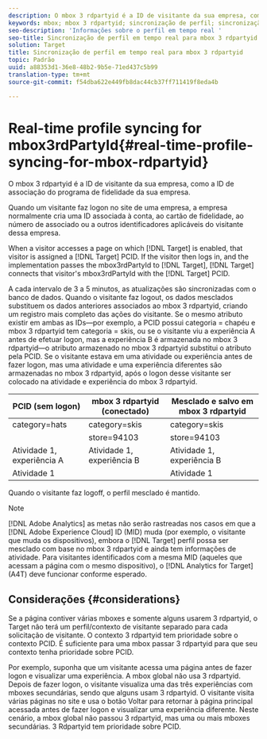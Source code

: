 ```yaml
---
description: O mbox 3 rdpartyid é a ID de visitante da sua empresa, como a ID de associação do programa de fidelidade da sua empresa.
keywords: mbox; mbox 3 rdpartyid; sincronização de perfil; sincronização de perfil; PCID
seo-description: 'Informações sobre o perfil em tempo real '
seo-title: Sincronização de perfil em tempo real para mbox 3 rdpartyid no Adobe Target
solution: Target
title: Sincronização de perfil em tempo real para mbox 3 rdpartyid
topic: Padrão
uuid: a88353d1-36e8-48b2-9b5e-71ed437c5b99
translation-type: tm+mt
source-git-commit: f54dba622e449fb8dac44cb37ff711419f8eda4b

---
```



# Real-time profile syncing for mbox3rdPartyId{#real-time-profile-syncing-for-mbox-rdpartyid}

O mbox 3 rdpartyid é a ID de visitante da sua empresa, como a ID de associação do programa de fidelidade da sua empresa.

Quando um visitante faz logon no site de uma empresa, a empresa normalmente cria uma ID associada à conta, ao cartão de fidelidade, ao número de associado ou a outros identificadores aplicáveis do visitante dessa empresa.

When a visitor accesses a page on which [!DNL Target] is enabled, that visitor is assigned a [!DNL Target] PCID. If the visitor then logs in, and the implementation passes the mbox3rdPartyId to [!DNL Target], [!DNL Target] connects that visitor's mbox3rdPartyId with the [!DNL Target] PCID.

A cada intervalo de 3 a 5 minutos, as atualizações são sincronizadas com o banco de dados. Quando o visitante faz logout, os dados mesclados substituem os dados anteriores associados ao mbox 3 rdpartyid, criando um registro mais completo das ações do visitante. Se o mesmo atributo existir em ambas as IDs—por exemplo, a PCID possui categoria = chapéu e mbox 3 rdpartyid tem categoria = skis, ou se o visitante viu a experiência A antes de efetuar logon, mas a experiência B é armazenada no mbox 3 rdpartyid—o atributo armazenado no mbox 3 rdpartyid substitui o atributo pela PCID. Se o visitante estava em uma atividade ou experiência antes de fazer logon, mas uma atividade e uma experiência diferentes são armazenadas no mbox 3 rdpartyid, após o logon desse visitante ser colocado na atividade e experiência do mbox 3 rdpartyid.

| PCID (sem logon) | mbox 3 rdpartyid (conectado) | Mesclado e salvo em mbox 3 rdpartyid |
|---|---|---|
| category=hats | category=skis | category=skis |
|  | store=94103 | store=94103 |
| Atividade 1, experiência A | Atividade 1, experiência B | Atividade 1, experiência B |
| Atividade 1 |  | Atividade 1 |

Quando o visitante faz logoff, o perfil mesclado é mantido.

>[!NOTE]
>
>[!DNL Adobe Analytics] as metas não serão rastreadas nos casos em que a [!DNL Adobe Experience Cloud] ID (MID) muda (por exemplo, o visitante que muda os dispositivos), embora o [!DNL Target] perfil possa ser mesclado com base no mbox 3 rdpartyid e ainda tem informações de atividade. Para visitantes identificados com a mesma MID (aqueles que acessam a página com o mesmo dispositivo), o [!DNL Analytics for Target] (A4T) deve funcionar conforme esperado.

## Considerações {#considerations}

Se a página contiver várias mboxes e somente alguns usarem 3 rdpartyid, o Target não terá um perfil/contexto de visitante separado para cada solicitação de visitante. O contexto 3 rdpartyid tem prioridade sobre o contexto PCID. É suficiente para uma mbox passar 3 rdpartyid para que seu contexto tenha prioridade sobre PCID.

Por exemplo, suponha que um visitante acessa uma página antes de fazer logon e visualizar uma experiência. A mbox global não usa 3 rdpartyid. Depois de fazer logon, o visitante visualiza uma das três experiências com mboxes secundárias, sendo que alguns usam 3 rdpartyid. O visitante visita várias páginas no site e usa o botão Voltar para retornar à página principal acessada antes de fazer logon e visualizar uma experiência diferente. Neste cenário, a mbox global não passou 3 rdpartyid, mas uma ou mais mboxes secundárias. 3 Rdpartyid tem prioridade sobre PCID.
